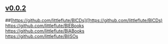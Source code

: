 ## [v0.0.2](https://github.com/littleflute/SCIENCE-TECHNOLOGY/edit/master/README.md)

##[https://github.com/littleflute/BlCDs]([https://github.com/littleflute/BlCDs)
<BR>
https://github.com/littleflute/BlEBooks
<BR>
https://github.com/littleflute/BlABooks
<BR>
https://github.com/littleflute/BlISOs
<BR>
